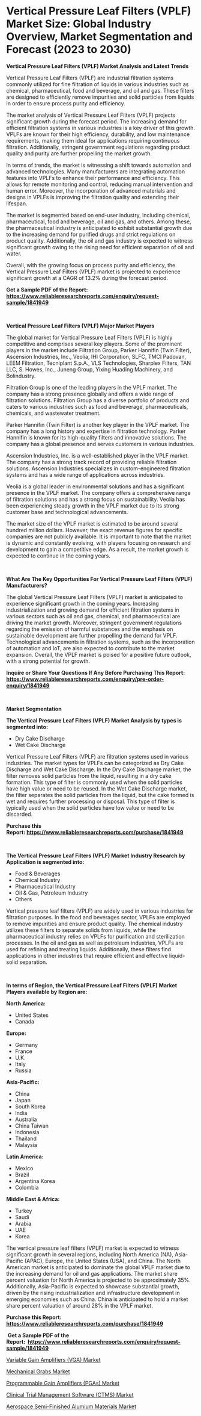 <p><h1>Vertical Pressure Leaf Filters (VPLF) Market Size: Global Industry Overview, Market Segmentation and Forecast (2023 to 2030)</h1></p><p><strong>Vertical Pressure Leaf Filters (VPLF) Market Analysis and Latest Trends</strong></p>
<p><p>Vertical Pressure Leaf Filters (VPLF) are industrial filtration systems commonly utilized for fine filtration of liquids in various industries such as chemical, pharmaceutical, food and beverage, and oil and gas. These filters are designed to efficiently remove impurities and solid particles from liquids in order to ensure process purity and efficiency.</p><p>The market analysis of Vertical Pressure Leaf Filters (VPLF) projects significant growth during the forecast period. The increasing demand for efficient filtration systems in various industries is a key driver of this growth. VPLFs are known for their high efficiency, durability, and low maintenance requirements, making them ideal for applications requiring continuous filtration. Additionally, stringent government regulations regarding product quality and purity are further propelling the market growth.</p><p>In terms of trends, the market is witnessing a shift towards automation and advanced technologies. Many manufacturers are integrating automation features into VPLFs to enhance their performance and efficiency. This allows for remote monitoring and control, reducing manual intervention and human error. Moreover, the incorporation of advanced materials and designs in VPLFs is improving the filtration quality and extending their lifespan.</p><p>The market is segmented based on end-user industry, including chemical, pharmaceutical, food and beverage, oil and gas, and others. Among these, the pharmaceutical industry is anticipated to exhibit substantial growth due to the increasing demand for purified drugs and strict regulations on product quality. Additionally, the oil and gas industry is expected to witness significant growth owing to the rising need for efficient separation of oil and water.</p><p>Overall, with the growing focus on process purity and efficiency, the Vertical Pressure Leaf Filters (VPLF) market is projected to experience significant growth at a CAGR of 13.2% during the forecast period.</p></p>
<p><strong>Get a Sample PDF of the Report:&nbsp; <a href="https://www.reliableresearchreports.com/enquiry/request-sample/1841949">https://www.reliableresearchreports.com/enquiry/request-sample/1841949</a></strong></p>
<p>&nbsp;</p>
<p><strong>Vertical Pressure Leaf Filters (VPLF) Major Market Players</strong></p>
<p><p>The global market for Vertical Pressure Leaf Filters (VPLF) is highly competitive and comprises several key players. Some of the prominent players in the market include Filtration Group, Parker Hannifin (Twin Filter), Ascension Industries, Inc., Veolia, IHI Corporation, SLFC, TMCI Padovan, LEEM Filtration, Tecniplant S.p.A., VLS Technologies, Sharplex Filters, TAN LLC, S. Howes, Inc., Juneng Group, Yixing Huading Machinery, and Bolindustry.</p><p>Filtration Group is one of the leading players in the VPLF market. The company has a strong presence globally and offers a wide range of filtration solutions. Filtration Group has a diverse portfolio of products and caters to various industries such as food and beverage, pharmaceuticals, chemicals, and wastewater treatment.</p><p>Parker Hannifin (Twin Filter) is another key player in the VPLF market. The company has a long history and expertise in filtration technology. Parker Hannifin is known for its high-quality filters and innovative solutions. The company has a global presence and serves customers in various industries.</p><p>Ascension Industries, Inc. is a well-established player in the VPLF market. The company has a strong track record of providing reliable filtration solutions. Ascension Industries specializes in custom-engineered filtration systems and has a wide range of applications across industries.</p><p>Veolia is a global leader in environmental solutions and has a significant presence in the VPLF market. The company offers a comprehensive range of filtration solutions and has a strong focus on sustainability. Veolia has been experiencing steady growth in the VPLF market due to its strong customer base and technological advancements.</p><p>The market size of the VPLF market is estimated to be around several hundred million dollars. However, the exact revenue figures for specific companies are not publicly available. It is important to note that the market is dynamic and constantly evolving, with players focusing on research and development to gain a competitive edge. As a result, the market growth is expected to continue in the coming years.</p></p>
<p>&nbsp;</p>
<p><strong>What Are The Key Opportunities For Vertical Pressure Leaf Filters (VPLF) Manufacturers?</strong></p>
<p><p>The global Vertical Pressure Leaf Filters (VPLF) market is anticipated to experience significant growth in the coming years. Increasing industrialization and growing demand for efficient filtration systems in various sectors such as oil and gas, chemical, and pharmaceutical are driving the market growth. Moreover, stringent government regulations regarding the emission of harmful substances and the emphasis on sustainable development are further propelling the demand for VPLF. Technological advancements in filtration systems, such as the incorporation of automation and IoT, are also expected to contribute to the market expansion. Overall, the VPLF market is poised for a positive future outlook, with a strong potential for growth.</p></p>
<p><strong>Inquire or Share Your Questions If Any Before Purchasing This Report: <a href="https://www.reliableresearchreports.com/enquiry/pre-order-enquiry/1841949">https://www.reliableresearchreports.com/enquiry/pre-order-enquiry/1841949</a></strong></p>
<p>&nbsp;</p>
<p><strong>Market Segmentation</strong></p>
<p><strong>The Vertical Pressure Leaf Filters (VPLF) Market Analysis by types is segmented into:</strong></p>
<p><ul><li>Dry Cake Discharge</li><li>Wet Cake Discharge</li></ul></p>
<p><p>Vertical Pressure Leaf Filters (VPLF) are filtration systems used in various industries. The market types for VPLFs can be categorized as Dry Cake Discharge and Wet Cake Discharge. In the Dry Cake Discharge market, the filter removes solid particles from the liquid, resulting in a dry cake formation. This type of filter is commonly used when the solid particles have high value or need to be reused. In the Wet Cake Discharge market, the filter separates the solid particles from the liquid, but the cake formed is wet and requires further processing or disposal. This type of filter is typically used when the solid particles have low value or need to be discarded.</p></p>
<p><strong>Purchase this Report:&nbsp;<a href="https://www.reliableresearchreports.com/purchase/1841949">https://www.reliableresearchreports.com/purchase/1841949</a></strong></p>
<p>&nbsp;</p>
<p><strong>The Vertical Pressure Leaf Filters (VPLF) Market Industry Research by Application is segmented into:</strong></p>
<p><ul><li>Food & Beverages</li><li>Chemical Industry</li><li>Pharmaceutical Industry</li><li>Oil & Gas, Petroleum Industry</li><li>Others</li></ul></p>
<p><p>Vertical pressure leaf filters (VPLF) are widely used in various industries for filtration purposes. In the food and beverages sector, VPLFs are employed to remove impurities and ensure product quality. The chemical industry utilizes these filters to separate solids from liquids, while the pharmaceutical industry relies on VPLFs for purification and sterilization processes. In the oil and gas as well as petroleum industries, VPLFs are used for refining and treating liquids. Additionally, these filters find applications in other industries that require efficient and effective liquid-solid separation.</p></p>
<p>&nbsp;</p>
<p><strong>In terms of Region, the Vertical Pressure Leaf Filters (VPLF) Market Players available by Region are:</strong></p>
<p>
    <p> <strong> North America: </strong>
        <ul>
            <li>United States</li>
            <li>Canada</li>
        </ul>
        </p> 
    <p> <strong> Europe: </strong>
        <ul>
            <li>Germany</li>
            <li>France</li>
            <li>U.K.</li>
            <li>Italy</li>
            <li>Russia</li>
        </ul>
        </p> 
    <p> <strong> Asia-Pacific: </strong>
        <ul>
            <li>China</li>
            <li>Japan</li>
            <li>South Korea</li>
            <li>India</li>
            <li>Australia</li>
            <li>China Taiwan</li>
            <li>Indonesia</li>
            <li>Thailand</li>
            <li>Malaysia</li>
        </ul>
        </p> 
    <p> <strong> Latin America: </strong>
        <ul>
            <li>Mexico</li>
            <li>Brazil</li>
            <li>Argentina Korea</li>
            <li>Colombia</li>
        </ul>
        </p> 
    <p> <strong> Middle East & Africa: </strong>
        <ul>
            <li>Turkey</li>
            <li>Saudi</li>
            <li>Arabia</li>
            <li>UAE</li>
            <li>Korea</li>
        </ul>
    </p>
    </p>
<p><p>The vertical pressure leaf filters (VPLF) market is expected to witness significant growth in several regions, including North America (NA), Asia-Pacific (APAC), Europe, the United States (USA), and China. The North American market is anticipated to dominate the global VPLF market due to the increasing demand for oil and gas applications. The market share percent valuation for North America is projected to be approximately 35%. Additionally, Asia-Pacific is expected to showcase substantial growth, driven by the rising industrialization and infrastructure development in emerging economies such as China. China is anticipated to hold a market share percent valuation of around 28% in the VPLF market.</p></p>
<p><strong>Purchase this Report: <a href="https://www.reliableresearchreports.com/purchase/1841949">https://www.reliableresearchreports.com/purchase/1841949</a></strong></p>
<p>&nbsp;<strong>Get a Sample PDF of the Report:&nbsp;&nbsp;<a href="https://www.reliableresearchreports.com/enquiry/request-sample/1841949">https://www.reliableresearchreports.com/enquiry/request-sample/1841949</a></strong></p>
<p><strong></strong></p>
<p><p><a href="https://github.com/krithireportprime/Market-Research-Report-List-1/blob/main/variable-gain-amplifiers-vga-market.md">Variable Gain Amplifiers (VGA) Market</a></p><p><a href="https://medium.com/@markuspagac2023/mechanical-grabs-market-furnishes-information-on-market-share-market-trends-and-market-growth-ab583a7720a1">Mechanical Grabs Market</a></p><p><a href="https://github.com/anmolreportprime/Market-Research-Report-List-1/blob/main/programmable-gain-amplifiers-pgas-market.md">Programmable Gain Amplifiers (PGAs) Market</a></p><p><a href="https://www.linkedin.com/pulse/clinical-trial-management-software-ctms-market-research/">Clinical Trial Management Software (CTMS) Market</a></p><p><a href="https://www.linkedin.com/pulse/aerospace-semi-finished-alumium-materials-market-insights-players/">Aerospace Semi-Finished Alumium Materials Market</a></p></p>